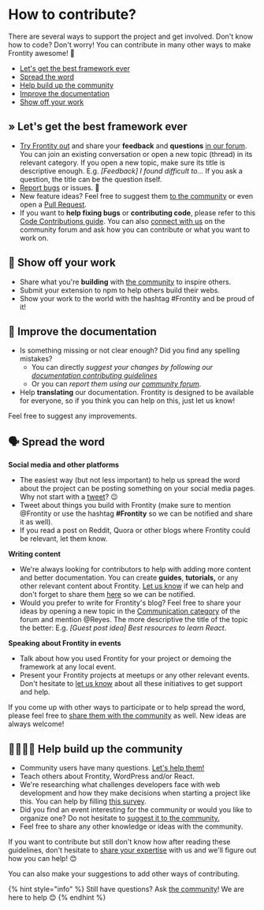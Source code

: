 # How to contribute?

There are several ways to support the project and get involved. Don't know how to code? Don't worry! You can contribute in many other ways to make Frontity awesome! 🚀

* [Let's get the best framework ever](how-to-contribute.md#lets-get-the-best-framework-ever)
* [Spread the word](how-to-contribute.md#spread-the-word)
* [Help build up the community](how-to-contribute.md#help-build-up-the-community)
* [Improve the documentation](how-to-contribute.md#improve-the-documentation)
* [Show off your work](how-to-contribute.md#show-off-your-work)

## » Let's get the best framework ever

* [Try Frontity out](../getting-started/quick-start-guide.md) and share your **feedback** and **questions** [in our forum](https://community.frontity.org/). You can join an existing conversation or open a new topic \(thread\) in its relevant category. If you open a new topic, make sure its title is descriptive enough. E.g. _\[Feedback\] I found difficult to..._ If you ask a question, the title can be the question itself.
* [Report bugs](https://github.com/frontity/frontity/issues) or issues. 🐞
* New feature ideas? Feel free to suggest them [to the community](https://community.frontity.org/c/framework-design) or even open a [Pull Request](https://github.com/frontity/frontity/pulls).
* If you want to **help fixing bugs** or **contributing code**, please refer to this [Code Contributions guide](https://github.com/frontity/gitbook-docs/tree/81ea171a76d259e12ca6fabb4443786cd806ea42/contributing/code-contributions.md). You can also [connect with us](https://community.frontity.org/) on the community forum and ask how you can contribute or what you want to work on.

## 👏 **Show off your work**

* Share what you're **building** with [the community](https://community.frontity.org/c/showcases) to inspire others.
* Submit your extension to npm to help others build their webs.
* Show your work to the world with the hashtag \#Frontity and be proud of it!

## 📖 Improve the documentation

* Is something missing or not clear enough? Did you find any spelling mistakes?
  * You can directly _suggest your changes by following our_ [_documentation contributing guidelines_](https://github.com/frontity/gitbook-docs/blob/master/CONTRIBUTING.md) 
  * Or you can _report them using our_ [_community forum_](https://community.frontity.org/c/docs-and-tutorials). 
* Help **translating** our documentation. Frontity is designed to be available for everyone, so if you think you can help on this, just let us know! 

Feel free to suggest any improvements.

## 🗣 Spread the word

**Social media and other platforms**

* The easiest way \(but not less important\) to help us spread the word about the project can be posting something on your social media pages. Why not start with a [tweet](https://twitter.com/intent/tweet?text=This%20is%20amazing%21%20%40Frontity%20has%20launched%20an%20open-source%20framework%20for%20building%20%23WordPress%20themes%20with%20%23React.%20%E2%9A%9B%EF%B8%8F%20Check%20how%20easy%20it%20is:%20&url=https%3A%2F%2Ffrontity.org)? 😉
* Tweet about things you build with Frontity \(make sure to mention @Frontity or use the hashtag **\#Frontity** so we can be notified and share it as well\).
* If you read a post on Reddit, Quora or other blogs where Frontity could be relevant, let them know.

**Writing content**

* We're always looking for contributors to help with adding more content and better documentation. You can create **guides**, **tutorials,** or any other relevant content about Frontity. [Let us know](https://community.frontity.org/c/communication) if we can help and don't forget to share them [here](https://community.frontity.org/c/communication) so we can be notified.
* Would you prefer to write for Frontity's blog? Feel free to share your ideas by opening a new topic in the [Communication category](https://community.frontity.org/c/communication) of the forum and mention @Reyes. The more descriptive the title of the topic the better: E.g. _\[Guest post idea\] Best resources to learn React_.

**Speaking about Frontity in events**

* Talk about how you used Frontity for your project or demoing the framework at any local event.
* Present your Frontity projects at meetups or any other relevant events. Don't hesitate to [let us know](https://community.frontity.org/c/communication) about all these initiatives to get support and help.

If you come up with other ways to participate or to help spread the word, please feel free to [share them with the community](https://community.frontity.org/c/communication) as well. New ideas are always welcome!

## 👨‍👩‍👧‍👦 Help build up the community

* Community users have many questions. [Let's help them!](https://community.frontity.org/)
* Teach others about Frontity, WordPress and/or React.
* We're researching what challenges developers face with web development and how they make decisions when starting a project like this. You can help by filling [this survey](https://docs.google.com/forms/d/e/1FAIpQLSf_kJo1A29_Ko0vpbT1oxgImrl9nHMOY94p0-jUWzphLC641A/viewform).
* Did you find an event interesting for the community or would you like to organize one? Do not hesitate to [suggest it to the community.](https://community.frontity.org/c/community)
* Feel free to share any other knowledge or ideas with the community.

If you want to contribute but still don't know how after reading these guidelines, don't hesitate to [share your expertise](https://community.frontity.org/c/community) with us and we'll figure out how you can help! 😊

You can also make your suggestions to add other ways of contributing.

{% hint style="info" %}
Still have questions? Ask [the community](https://community.frontity.org/)! We are here to help 😊
{% endhint %}

